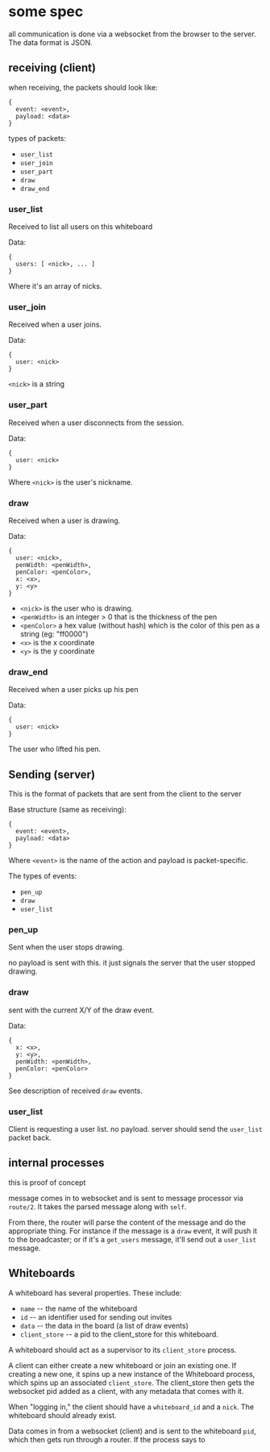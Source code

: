 # some spec

all communication is done via a websocket from the browser to the server. The data format is JSON.

## receiving (client)

when receiving, the packets should look like:

    {
      event: <event>,
      payload: <data>
    }

types of packets:

 * `user_list`
 * `user_join`
 * `user_part`
 * `draw`
 * `draw_end`

### user_list

Received to list all users on this whiteboard

Data:

    {
      users: [ <nick>, ... ]
    }

Where it's an array of nicks.

### user_join

Received when a user joins.

Data:

    {
      user: <nick>
    }

`<nick>` is a string

### user_part

Received when a user disconnects from the session.

Data:

    {
      user: <nick>
    }

Where `<nick>` is the user's nickname.

### draw

Received when a user is drawing.

Data:

    {
      user: <nick>,
      penWidth: <penWidth>,
      penColor: <penColor>,
      x: <x>,
      y: <y>
    }

 * `<nick>` is the user who is drawing.
 * `<penWidth>` is an integer > 0 that is the thickness of the pen
 * `<penColor>` a hex value (without hash) which is the color of this pen as a string (eg: "ff0000")
 * `<x>` is the x coordinate
 * `<y>` is the y coordinate

### draw_end

Received when a user picks up his pen

Data:

    {
      user: <nick>
    }

The user who lifted his pen.

## Sending (server)

This is the format of packets that are sent from the client to the server

Base structure (same as receiving):

    {
      event: <event>,
      payload: <data>
    }

Where `<event>` is the name of the action and payload is packet-specific.

The types of events:

 * `pen_up`
 * `draw`
 * `user_list`

### pen_up

Sent when the user stops drawing.

no payload is sent with this. it just signals the server that the user stopped drawing.

### draw

sent with the current X/Y of the draw event.

Data:

    {
      x: <x>,
      y: <y>,
      penWidth: <penWidth>,
      penColor: <penColor>
    }

See description of received `draw` events.

### user_list

Client is requesting a user list. no payload. server should send the `user_list` packet back.

## internal processes

this is proof of concept

message comes in to websocket and is sent to message processor via `route/2`. It takes the parsed message along with `self`.

From there, the router will parse the content of the message and do the appropriate thing. For instance
if the message is a `draw` event, it will push it to the broadcaster; or if it's a `get_users` message,
it'll send out a `user_list` message.

## Whiteboards

A whiteboard has several properties. These include:

 * `name` -- the name of the whiteboard
 * `id` -- an identifier used for sending out invites
 * `data` -- the data in the board (a list of draw events)
 * `client_store` -- a pid to the client_store for this whiteboard.

A whiteboard should act as a supervisor to its `client_store` process.

A client can either create a new whiteboard or join an existing one. If creating a new one, it spins up a new
instance of the Whiteboard process, which spins up an associated `client_store`. The client_store then gets the
websocket pid added as a client, with any metadata that comes with it.

When "logging in," the client should have a `whiteboard_id` and a `nick`. The whiteboard should already exist.



Data comes in from a websocket (client) and is sent to the whiteboard `pid`, which then gets run through a router.
If the process says to 
